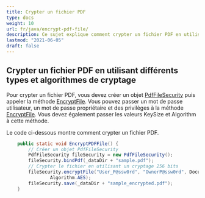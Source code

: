 ```yaml
---
title: Crypter un fichier PDF
type: docs
weight: 10
url: fr/java/encrypt-pdf-file/
description: Ce sujet explique comment crypter un fichier PDF en utilisant la classe PdfFileSecurity.
lastmod: "2021-06-05"
draft: false
---
```


## Crypter un fichier PDF en utilisant différents types et algorithmes de cryptage

Pour crypter un fichier PDF, vous devez créer un objet [PdfFileSecurity](https://reference.aspose.com/pdf/java/com.aspose.pdf.facades/PdfFileSecurity) puis appeler la méthode [EncryptFile](https://reference.aspose.com/pdf/java/com.aspose.pdf.facades/PdfFileSecurity#encryptFile-java.lang.String-java.lang.String-com.aspose.pdf.facades.DocumentPrivilege-int-). Vous pouvez passer un mot de passe utilisateur, un mot de passe propriétaire et des privilèges à la méthode [EncryptFile](https://reference.aspose.com/pdf/java/com.aspose.pdf.facades/PdfFileSecurity#encryptFile-java.lang.String-java.lang.String-com.aspose.pdf.facades.DocumentPrivilege-int-). Vous devez également passer les valeurs KeySize et Algorithm à cette méthode.

Le code ci-dessous montre comment crypter un fichier PDF.

```java
    public static void EncryptPDFFile() {
        // Créer un objet PdfFileSecurity
        PdfFileSecurity fileSecurity = new PdfFileSecurity();
        fileSecurity.bindPdf(_dataDir + "sample.pdf");
        // Crypter le fichier en utilisant un cryptage 256 bits
        fileSecurity.encryptFile("User_P@ssw0rd", "OwnerP@ssw0rd", DocumentPrivilege.getPrint(), KeySize.x256,
                Algorithm.AES);
        fileSecurity.save(_dataDir + "sample_encrypted.pdf");
    }
```